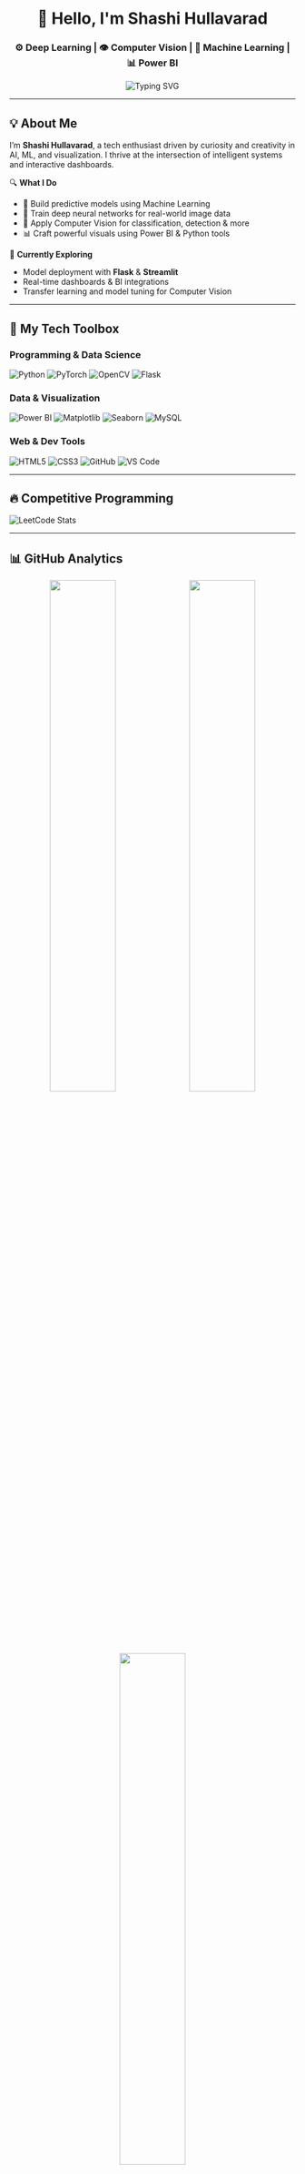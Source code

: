 <!-- Profile Banner -->
<h1 align="center">👋 Hello, I'm Shashi Hullavarad</h1>
<h3 align="center">⚙️ Deep Learning | 👁️ Computer Vision | 🧠 Machine Learning | 📊 Power BI</h3>

<p align="center">
  <img src="https://readme-typing-svg.herokuapp.com?font=Fira+Code&size=20&duration=3000&pause=1000&color=58A6FF&center=true&vCenter=true&width=600&lines=AI+Developer+%F0%9F%A4%96+|+Tech+Explorer+%F0%9F%9A%80+|+Data+Storyteller+%F0%9F%93%88+|+Always+Learning+%F0%9F%93%9A" alt="Typing SVG" />
</p>

---

## 💡 About Me

I’m **Shashi Hullavarad**, a tech enthusiast driven by curiosity and creativity in AI, ML, and visualization. I thrive at the intersection of intelligent systems and interactive dashboards.

🔍 **What I Do**  
- 🧠 Build predictive models using Machine Learning  
- 🧪 Train deep neural networks for real-world image data  
- 📸 Apply Computer Vision for classification, detection & more  
- 📊 Craft powerful visuals using Power BI & Python tools  

🚀 **Currently Exploring**  
- Model deployment with **Flask** & **Streamlit**  
- Real-time dashboards & BI integrations  
- Transfer learning and model tuning for Computer Vision

---

## 🧰 My Tech Toolbox

### Programming & Data Science

![Python](https://img.shields.io/badge/-Python-3776AB?style=for-the-badge&logo=python&logoColor=white)
![PyTorch](https://img.shields.io/badge/-PyTorch-EE4C2C?style=for-the-badge&logo=pytorch&logoColor=white)
![OpenCV](https://img.shields.io/badge/-OpenCV-27338e?style=for-the-badge&logo=opencv&logoColor=white)
![Flask](https://img.shields.io/badge/-Flask-black?style=for-the-badge&logo=flask&logoColor=white)

### Data & Visualization

![Power BI](https://img.shields.io/badge/-Power%20BI-F2C811?style=for-the-badge&logo=powerbi&logoColor=black)
![Matplotlib](https://img.shields.io/badge/-Matplotlib-11557c?style=for-the-badge&logo=matplotlib&logoColor=white)
![Seaborn](https://img.shields.io/badge/-Seaborn-4C61CC?style=for-the-badge&logo=seaborn&logoColor=white)
![MySQL](https://img.shields.io/badge/-MySQL-00758F?style=for-the-badge&logo=mysql&logoColor=white)

### Web & Dev Tools

![HTML5](https://img.shields.io/badge/-HTML5-E34F26?style=for-the-badge&logo=html5&logoColor=white)
![CSS3](https://img.shields.io/badge/-CSS3-1572B6?style=for-the-badge&logo=css3&logoColor=white)
![GitHub](https://img.shields.io/badge/-GitHub-181717?style=for-the-badge&logo=github&logoColor=white)
![VS Code](https://img.shields.io/badge/-VS%20Code-007ACC?style=for-the-badge&logo=visual-studio-code&logoColor=white)

---

## 🔥 Competitive Programming

![LeetCode Stats](https://leetcard.jacoblin.cool/shashidharhullavarad?theme=light&font=Fira+Code&ext=activity)

---

## 📊 GitHub Analytics

<p align="center">
  <img src="https://github-readme-stats.vercel.app/api?username=ShashidharHullavarad&show_icons=true&theme=github_dark&hide_border=true" width="48%" />
  <img src="https://github-readme-streak-stats.herokuapp.com/?user=ShashidharHullavarad&theme=github-dark-blue&hide_border=true" width="48%" />
</p>
<p align="center">
  <img src="https://github-readme-stats.vercel.app/api/top-langs/?username=ShashidharHullavarad&layout=compact&theme=github_dark&hide_border=true" width="48%" />
</p>

---

## 📬 Let’s Connect

- 📧 Email: [hullavarad@gmail.com](mailto:hullavarad@gmail.com)  
- 🔗 GitHub: [ShashidharHullavarad](https://github.com/ShashidharHullavarad)  
- 💼 LinkedIn: *(Add if available)*

---

<p align="center">✨ "Code. Learn. Build. Repeat." ✨</p>
